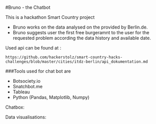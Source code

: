 #Bruno - the Chatbot 

This is a hackathon Smart Country project 

* Bruno works on the data analysed on the provided by Berlin.de.
* Bruno suggests user the first free burgeramnt to the user for the requested problem according the data history and available date.

Used api can be found at :
```
https://github.com/hackerstolz/smart-country-hacks-challenges/blob/master/cities/itdz-berlin/api_dokumentation.md
```

###Tools used for chat bot are
* Botsociety.io
* Snatchbot.me
* Tableau
* Python (Pandas, Matplotlib, Numpy)

Chatbox:





Data visualisations:




